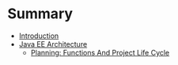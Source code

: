 # Summary

* [Introduction](README.md)
* [Java EE Architecture](java_ee_architecture.md)
   * [Planning: Functions And Project Life Cycle](JavaEEArchitecture/1Planning_01_AAFunctionsAndProjectLifeCycle.md)

